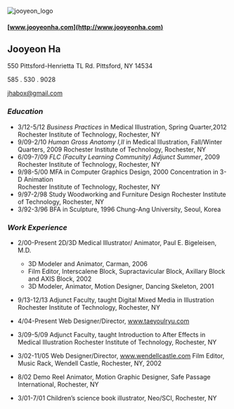 ![jooyeon_logo](http://www.jooyeonha.com/wp-content/uploads/2017/04/jha_logoonly.png)
#### [www.jooyeonha.com](http://www.jooyeonha.com)
>
## Jooyeon Ha
>
 550 Pittsford-Henrietta TL Rd.
Pittsford, NY 14534
>
 585 . 530 . 9028
>
 <jhabox@gmail.com>
>
### **_Education_**
- 3/12-5/12    	_Business Practices_ in Medical Illustration, Spring Quarter,2012 Rochester Institute of Technology, Rochester, NY
- 9/09-2/10		_Human Gross Anatomy I,II_ in Medical Illustration, Fall/Winter Quarters, 2009
				Rochester Institute of Technology, Rochester, NY
- 6/09-7/09		_FLC (Faculty Learning Community) Adjunct Summer_, 2009
				Rochester Institute of Technology, Rochester, NY
- 9/98-5/00		MFA in Computer Graphics Design, 2000 
				Concentration in 3-D Animation	 
				Rochester Institute of Technology, Rochester, NY
- 9/97-2/98		Study Woodworking and Furniture Design
				Rochester Institute of Technology, Rochester, NY
- 3/92-3/96		BFA in Sculpture, 1996
				Chung-Ang University, Seoul, Korea	

### **_Work Experience_**
* 2/00-Present 	   2D/3D Medical Illustrator/ Animator, Paul E. Bigeleisen, M.D.
	- 3D Modeler and Animator, Carman, 2006
	- Film Editor, Interscalene Block, Supractavicular Block, 
Axillary Block and AXIS Block, 2002
	- 3D Modeler, Animator, Motion Designer, Dancing Skeleton, 2001

* 9/13-12/13	   Adjunct Faculty, taught Digital Mixed Media in Illustration
		Rochester Institute of Technology, Rochester, NY

* 4/04-Present	   Web Designer/Director, www.taeyoulryu.com

* 3/09-5/09		Adjunct Faculty, taught Introduction to After Effects in Medical Illustration
		Rochester Institute of Technology, Rochester, NY
	
* 3/02-11/05		Web Designer/Director, www.wendellcastle.com
	Film Editor, Music Rack, Wendell Castle, Rochester, NY, 2002

* 8/02	Demo Reel Animator, Motion Graphic Designer, Safe Passage International, Rochester, NY

* 3/01-7/01	Children’s science book illustrator, Neo/SCI, Rochester, NY

 
